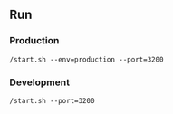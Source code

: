 ## Run

### Production

`/start.sh --env=production --port=3200`

### Development

`/start.sh --port=3200`
